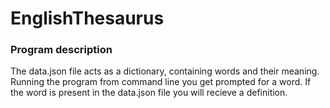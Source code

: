 # EnglishThesaurus

### Program description

The data.json file acts as a dictionary, containing words and their meaning.
Running the program from command line you get prompted for a word.
If the word is present in the data.json file you will recieve a definition.
